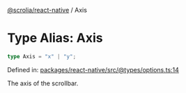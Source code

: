 [@scrolia/react-native](../README.md) / Axis

# Type Alias: Axis

```ts
type Axis = "x" | "y";
```

Defined in: [packages/react-native/src/@types/options.ts:14](https://github.com/scrolia/react-native/blob/72dbfebee1489f0d6f88a5ac0f4a4cba7ccca4eb/packages/react-native/src/@types/options.ts#L14)

The axis of the scrollbar.
